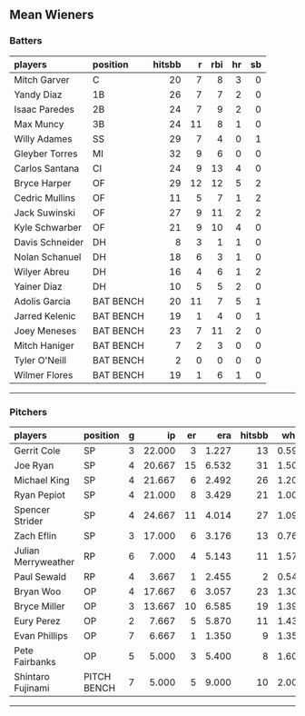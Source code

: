 ## Mean Wieners

### Batters

 
|players         |position  | hitsbb|  r| rbi| hr| sb| 
|:---------------|:---------|------:|--:|---:|--:|--:| 
|Mitch Garver    |C         |     20|  7|   8|  3|  0| 
|Yandy Diaz      |1B        |     26|  7|   7|  2|  0| 
|Isaac Paredes   |2B        |     24|  7|   9|  2|  0| 
|Max Muncy       |3B        |     24| 11|   8|  1|  0| 
|Willy Adames    |SS        |     29|  7|   4|  0|  1| 
|Gleyber Torres  |MI        |     32|  9|   6|  0|  0| 
|Carlos Santana  |CI        |     24|  9|  13|  4|  0| 
|Bryce Harper    |OF        |     29| 12|  12|  5|  2| 
|Cedric Mullins  |OF        |     11|  5|   7|  1|  2| 
|Jack Suwinski   |OF        |     27|  9|  11|  2|  2| 
|Kyle Schwarber  |OF        |     21|  9|  10|  4|  0| 
|Davis Schneider |DH        |      8|  3|   1|  1|  0| 
|Nolan Schanuel  |DH        |     18|  6|   3|  1|  0| 
|Wilyer Abreu    |DH        |     16|  4|   6|  1|  2| 
|Yainer Diaz     |DH        |     10|  5|   5|  2|  0| 
|Adolis Garcia   |BAT BENCH |     20| 11|   7|  5|  1| 
|Jarred Kelenic  |BAT BENCH |     19|  1|   4|  0|  1| 
|Joey Meneses    |BAT BENCH |     23|  7|  11|  2|  0| 
|Mitch Haniger   |BAT BENCH |      7|  2|   3|  0|  0| 
|Tyler O'Neill   |BAT BENCH |      2|  0|   0|  0|  0| 
|Wilmer Flores   |BAT BENCH |     19|  1|   6|  1|  0| 

* * *

### Pitchers

 
|players             |position    |  g|     ip| er|   era| hitsbb|  whip| so|  w| sv| 
|:-------------------|:-----------|--:|------:|--:|-----:|------:|-----:|--:|--:|--:| 
|Gerrit Cole         |SP          |  3| 22.000|  3| 1.227|     13| 0.591| 18|  2|  0| 
|Joe Ryan            |SP          |  4| 20.667| 15| 6.532|     31| 1.500| 28|  1|  0| 
|Michael King        |SP          |  4| 21.667|  6| 2.492|     26| 1.200| 27|  0|  0| 
|Ryan Pepiot         |SP          |  4| 21.000|  8| 3.429|     21| 1.000| 21|  0|  0| 
|Spencer Strider     |SP          |  4| 24.667| 11| 4.014|     27| 1.095| 31|  4|  0| 
|Zach Eflin          |SP          |  3| 17.000|  6| 3.176|     13| 0.765| 22|  2|  0| 
|Julian Merryweather |RP          |  6|  7.000|  4| 5.143|     11| 1.571|  8|  0|  1| 
|Paul Sewald         |RP          |  4|  3.667|  1| 2.455|      2| 0.545|  5|  0|  1| 
|Bryan Woo           |OP          |  4| 17.667|  6| 3.057|     23| 1.302| 25|  2|  0| 
|Bryce Miller        |OP          |  3| 13.667| 10| 6.585|     19| 1.390| 10|  0|  0| 
|Eury Perez          |OP          |  2|  7.667|  5| 5.870|     11| 1.435|  9|  0|  0| 
|Evan Phillips       |OP          |  7|  6.667|  1| 1.350|      9| 1.350|  6|  1|  2| 
|Pete Fairbanks      |OP          |  5|  5.000|  3| 5.400|      8| 1.600| 10|  0|  2| 
|Shintaro Fujinami   |PITCH BENCH |  7|  5.000|  5| 9.000|     10| 2.000|  3|  0|  0| 


* * *


